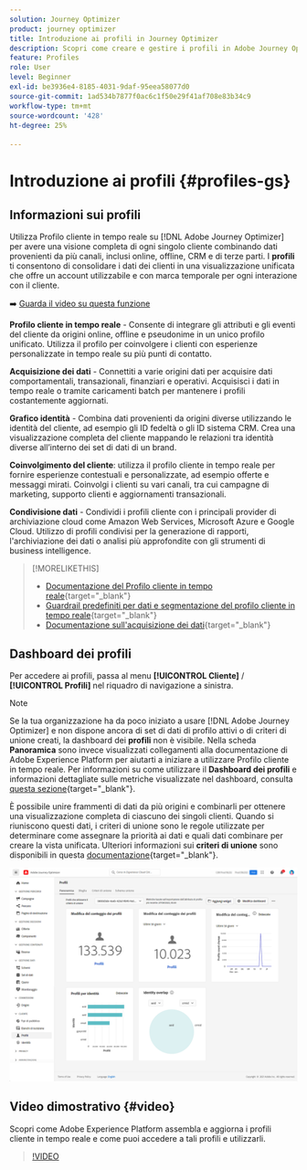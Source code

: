 ```yaml
---
solution: Journey Optimizer
product: journey optimizer
title: Introduzione ai profili in Journey Optimizer
description: Scopri come creare e gestire i profili in Adobe Journey Optimizer
feature: Profiles
role: User
level: Beginner
exl-id: be3936e4-8185-4031-9daf-95eea58077d0
source-git-commit: 1ad534b7877f0ac6c1f50e29f41af708e83b34c9
workflow-type: tm+mt
source-wordcount: '428'
ht-degree: 25%

---
```


# Introduzione ai profili {#profiles-gs}

## Informazioni sui profili

Utilizza Profilo cliente in tempo reale su [!DNL Adobe Journey Optimizer] per avere una visione completa di ogni singolo cliente combinando dati provenienti da più canali, inclusi online, offline, CRM e di terze parti. I **profili** ti consentono di consolidare i dati dei clienti in una visualizzazione unificata che offre un account utilizzabile e con marca temporale per ogni interazione con il cliente.

➡️ [Guarda il video su questa funzione](#video)

**Profilo cliente in tempo reale&#x200B;** - Consente di integrare gli attributi e gli eventi del cliente da origini online, offline e pseudonime in un unico profilo unificato. &#x200B;Utilizza il profilo per coinvolgere i clienti con esperienze personalizzate in tempo reale su più punti di contatto. &#x200B;

**Acquisizione dei dati** - Connettiti a varie origini dati per acquisire dati comportamentali, transazionali, finanziari e operativi. Acquisisci i dati in tempo reale o tramite caricamenti batch per mantenere i profili costantemente aggiornati.

**Grafico identità** - Combina dati provenienti da origini diverse utilizzando le identità del cliente, ad esempio gli ID fedeltà o gli ID sistema CRM. &#x200B;Crea una visualizzazione completa del cliente mappando le relazioni tra identità diverse all’interno dei set di dati di un brand. &#x200B;

**Coinvolgimento del cliente**: utilizza il profilo cliente in tempo reale per fornire esperienze contestuali e personalizzate, ad esempio offerte e messaggi mirati. &#x200B;Coinvolgi i clienti su vari canali, tra cui campagne di marketing, supporto clienti e aggiornamenti transazionali. &#x200B;

**Condivisione dati** - Condividi i profili cliente con i principali provider di archiviazione cloud come Amazon Web Services, Microsoft Azure e Google Cloud. Utilizzo di profili condivisi per la generazione di rapporti, l&#39;archiviazione dei dati o analisi più approfondite con gli strumenti di business intelligence.

>[!MORELIKETHIS]
>
>* [Documentazione del Profilo cliente in tempo reale](https://experienceleague.adobe.com/docs/experience-platform/query/home.html?lang=it){target="_blank"}
>* [Guardrail predefiniti per dati e segmentazione del profilo cliente in tempo reale](https://experienceleague.adobe.com/it/docs/experience-platform/profile/guardrails){target="_blank"}
>* &#x200B;[Documentazione sull&#39;acquisizione dei dati](https://experienceleague.adobe.com/it/docs/experience-platform/ingestion/home){target="_blank"}

## Dashboard dei profili

Per accedere ai profili, passa al menu **[!UICONTROL Cliente]** / **[!UICONTROL Profili]** nel riquadro di navigazione a sinistra.

>[!NOTE]
>
>Se la tua organizzazione ha da poco iniziato a usare [!DNL Adobe Journey Optimizer] e non dispone ancora di set di dati di profilo attivi o di criteri di unione creati, la dashboard dei **profili** non è visibile. Nella scheda **Panoramica** sono invece visualizzati collegamenti alla documentazione di Adobe Experience Platform per aiutarti a iniziare a utilizzare Profilo cliente in tempo reale. Per informazioni su come utilizzare il **Dashboard dei profili** e informazioni dettagliate sulle metriche visualizzate nel dashboard, consulta [questa sezione](https://experienceleague.adobe.com/docs/experience-platform/profile/ui/user-guide.html?lang=it){target="_blank"}.

È possibile unire frammenti di dati da più origini e combinarli per ottenere una visualizzazione completa di ciascuno dei singoli clienti. Quando si riuniscono questi dati, i criteri di unione sono le regole utilizzate per determinare come assegnare la priorità ai dati e quali dati combinare per creare la vista unificata. Ulteriori informazioni sui **criteri di unione** sono disponibili in questa [documentazione](https://experienceleague.adobe.com/docs/experience-platform/profile/merge-policies/ui-guide.html?lang=it){target="_blank"}.

![](assets/profiles-home.png)

## Video dimostrativo {#video}

Scopri come Adobe Experience Platform assembla e aggiorna i profili cliente in tempo reale e come puoi accedere a tali profili e utilizzarli.

>[!VIDEO](https://video.tv.adobe.com/v/27251?quality=12)
